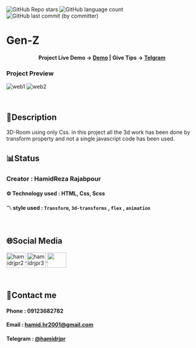 ![GitHub Repo stars](https://img.shields.io/github/stars/hamidrjpr2/gen-z?style=flat&logo=star) ![GitHub language count](https://img.shields.io/github/languages/count/hamidrjpr2/gen-z?color=%23c1121f) ![GitHub last commit (by committer)](https://img.shields.io/github/last-commit/hamidrjpr2/gen-z)

# Gen-Z

<h4 align="center">
  <span>Project Live Demo -> </span>
  <a href="https://hamidrjpr2.github.io/gen-z/" target="_blank">Demo</a>
  |
  <span>Give Tips -> </span>
  <a href="https://telegram.me/hamidrjpr" target="_blank">Telgram</a>
</h4>

### Project Preview
![web1](https://github.com/hamidrjpr2/gen-z/assets/155876163/fa30700b-918b-4299-92d5-b08bc07deebc)
![web2](https://github.com/hamidrjpr2/gen-z/assets/155876163/c47795d5-b077-4fff-a087-16e72e491f80)



<br>

## 📃Description
  3D-Room using only Css. in this project all the 3d work has been done by transform property and not a single javascript code has been used.
<br>

## 📊Status
### Creator : HamidReza Rajabpour
#### ⚙️ Technology used : HTML, Css, Scss
#### 〽️ style used : `Transform`, `3d-transforms` , `flex` , `animation`
<br>

## 🌐Social Media
<p align="left"> 
  <a href="https://linkedin.com/in/hamidrjpr2" target="blank">
    <img align="center" src="https://raw.githubusercontent.com/rahuldkjain/github-profile-readme-generator/master/src/images/icons/Social/linked-in-alt.svg" alt="hamidrjpr2" height="40" width="50" />
  </a>
  <a href="https://instagram.com/hamidrjpr3" target="blank">
  <img align="center" src="https://raw.githubusercontent.com/rahuldkjain/github-profile-readme-generator/master/src/images/icons/Social/instagram.svg" alt="hamidrjpr3" height="40" width="50" />
  </a>
  <a href="https://github.com/hamidrjpr2">
    <img align="center" src="https://cdn.jsdelivr.net/gh/devicons/devicon/icons/github/github-original.svg" width="50" height="40">
  </a>
</p>
<br>

## 🔰Contact me
#### Phone : 09123682782
#### Email : hamid.hr2001@gmail.com
#### Telegram : [@hamidrjpr](https://telegram.me/hamidrjpr)
